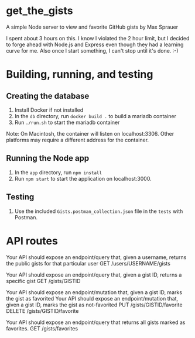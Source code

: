 # get_the_gists
A simple Node server to view and favorite GitHub gists by Max Sprauer

I spent about 3 hours on this.  I know I violated the 2 hour limit, but I decided to forge ahead with Node.js and Express even though
they had a learning curve for me.  Also once I start something, I can't stop until it's done.  :-)

# Building, running, and testing

## Creating the database
1. Install Docker if not installed
2. In the `db` directory, run `docker build .` to build a mariadb container
3. Run `./run.sh` to start the mariadb container

Note: On Macintosh, the container will listen on localhost:3306.  Other platforms may require a different address for the container.

## Running the Node app
1. In the `app` directory, run `npm install`
2. Run `npm start` to start the application on localhost:3000.

## Testing
1. Use the included `Gists.postman_collection.json` file in the `tests` with Postman.


# API routes
Your API should expose an endpoint/query that, given a username, returns the public gists for that particular user
  GET /users/USERNAME/gists

Your API should expose an endpoint/query that, given a gist ID, returns a specific gist
  GET /gists/GISTID

Your API should expose an endpoint/mutation that, given a gist ID, marks the gist as favorited
Your API should expose an endpoint/mutation that, given a gist ID, marks the gist as not-favorited
  PUT /gists/GISTID/favorite
  DELETE /gists/GISTID/favorite

Your API should expose an endpoint/query that returns all gists marked as favorites.
  GET /gists/favorites
